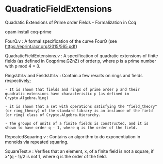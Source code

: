 # QuadraticFieldExtensions
Quadratic Extensions of Prime order Fields - Formalization in Coq

opam install coq-prime

FourQ.v :
A formal specification of the curve FourQ (see https://eprint.iacr.org/2015/565.pdf)

QuadraticFieldExtensions.v :
A specification of quadratic extensions of finite fields (as defined in Coqprime.GZnZ) of order p, where p is a prime number with p mod 4 = 3.

RingsUtil.v and FieldsUtil.v :
Contain a few results on rings and fields respectively;

    - It is shown that fields and rings of prime order p and their quadratic extensions have characteristic p (as defined in Crypto.Algebra.Ring)

    - it is shown that a set with operations satisfying the "field_theory" (or ring_theory) of the standard library is an instance of the field (or ring) class of Crypto.Algebra.Hierarchy.
    
    - The groups of units of a finite fields is constructed, and it is shown to have order q - 1, where q is the order of the field.


RepeatedSquaring.v :
Contains an algorithm to do exponentiation in monoids via repeated squaring.

SquareTest.v :
Verifies that an element, x, of a finite field is not a square, if x^(q - 1)/2 is not 1, where q is the order of the field.